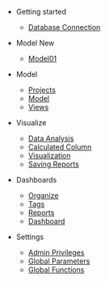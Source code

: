 - Getting started
  - [Database Connection](DatabaseConnection.md)
  
- Model New
  - [Model01](ModelNew.md)
  
- Model
  - [Projects](Projects.md)
  - [Model](Model.md)
  - [Views](Views.md)

- Visualize
  - [Data Analysis](DataRun.md)  
  - [Calculated Column](CalculatedColumn.md)
  - [Visualization](Visualization.md)
  - [Saving Reports](SavingReports.md)

- Dashboards
  - [Organize](Organize.md)
  - [Tags](Tags.md)
  - [Reports](SReports.md)  
  - [Dashboard](Dashboard.md)
  

- Settings
  - [Admin Privileges](AdminPrivileges.md)
  - [Global Parameters](GlobalParameters.md)  
  - [Global Functions](GlobalFunctions.md)
  
